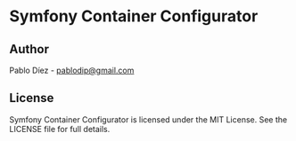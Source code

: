 # Symfony Container Configurator

## Author

Pablo Díez - <pablodip@gmail.com>

## License

Symfony Container Configurator is licensed under the MIT License. See the LICENSE file for full details.
